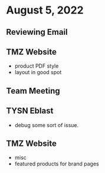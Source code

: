 # August 5, 2022

## Reviewing Email

## TMZ Website
- product PDF style
- layout in good spot

## Team Meeting

## TYSN Eblast
- debug some sort of issue.

## TMZ Website
- misc
- featured products for brand pages
